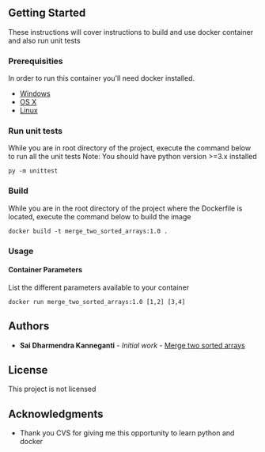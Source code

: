 ## Getting Started

These instructions will cover instructions to build and use docker container and also run unit tests

### Prerequisities


In order to run this container you'll need docker installed.

* [Windows](https://docs.docker.com/windows/started)
* [OS X](https://docs.docker.com/mac/started/)
* [Linux](https://docs.docker.com/linux/started/)

### Run unit tests

While you are in root directory of the project, execute the command below to run all the unit tests
Note: You should have python version >=3.x installed

```shell
py -m unittest
```

### Build

While you are in the root directory of the project where the Dockerfile is located, execute the command below to build the image

```shell
docker build -t merge_two_sorted_arrays:1.0 .
```

### Usage

#### Container Parameters

List the different parameters available to your container

```shell
docker run merge_two_sorted_arrays:1.0 [1,2] [3,4]
```

## Authors

* **Sai Dharmendra Kanneganti** - *Initial work* - [Merge two sorted arrays](https://github.com/dharmendra94/merge-two-sorted-arrays)

## License

This project is not licensed

## Acknowledgments

* Thank you CVS for giving me this opportunity to learn python and docker
